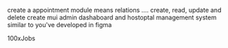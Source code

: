 create a appointment module means relations ....
create, read, update and delete
create mui admin dashaboard
and hostoptal management system similar to you've developed in figma 


100xJobs